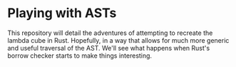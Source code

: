 # Playing with ASTs

This repository will detail the adventures of attempting to recreate the lambda cube in Rust.
Hopefully, in a way that allows for much more generic and useful traversal of the AST.
We'll see what happens when Rust's borrow checker starts to make things interesting.
